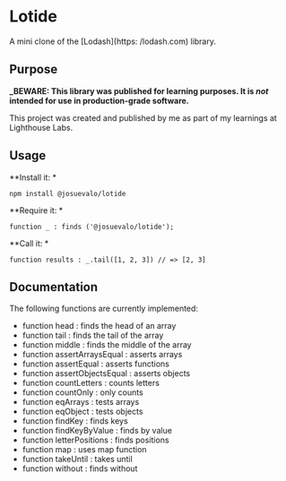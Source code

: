 # Lotide

A mini clone of the [Lodash](https: /lodash.com) library.

## Purpose

**_BEWARE:  This library was published for learning purposes. It is _not_ intended for use in production-grade software.**

This project was created and published by me as part of my learnings at Lighthouse Labs. 

## Usage

**Install it: *

`npm install @josuevalo/lotide`

**Require it: *

`function _ : finds
('@josuevalo/lotide');`

**Call it: *

`function results : _.tail([1, 2, 3]) // => [2, 3]`

## Documentation

The following functions are currently implemented: 
* function head   : finds the head of an array
* function tail   : finds the tail of the array
* function middle : finds the middle of the array 
* function assertArraysEqual : asserts arrays
* function assertEqual : asserts functions
* function assertObjectsEqual : asserts objects
* function countLetters : counts letters
* function countOnly : only counts
* function eqArrays : tests arrays
* function eqObject : tests objects
* function findKey : finds keys
* function findKeyByValue : finds by value
* function letterPositions : finds positions
* function map : uses map function
* function takeUntil : takes until
* function without : finds without
